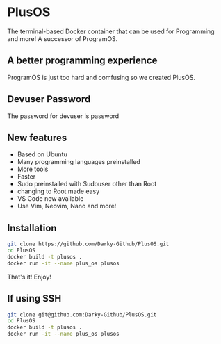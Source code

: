 # PlusOS
The terminal-based Docker container that can be used for Programming and more! A successor of ProgramOS.

## A better programming experience
ProgramOS is just too hard and comfusing so we created PlusOS. 

## Devuser Password
The password for devuser is password

## New features
- Based on Ubuntu
- Many programming languages preinstalled
- More tools
- Faster
- Sudo preinstalled with Sudouser other than Root
- changing to Root made easy
- VS Code now available
- Use Vim, Neovim, Nano and more!

## Installation
```bash
git clone https://github.com/Darky-Github/PlusOS.git
cd PlusOS
docker build -t plusos .
docker run -it --name plus_os plusos
```
That's it!
Enjoy!

## If using SSH
```bash
git clone git@github.com:Darky-Github/PlusOS.git
cd PlusOS
docker build -t plusos .
docker run -it --name plus_os plusos
```
